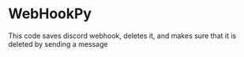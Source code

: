 # WebHookPy
This code saves discord webhook, deletes it, and makes sure that it is deleted by sending a message

